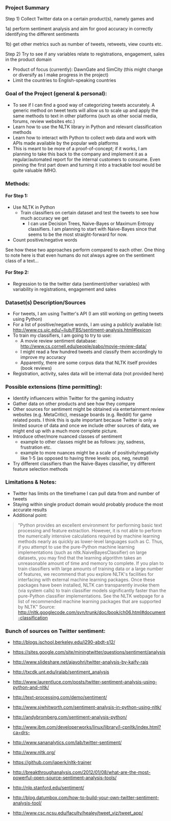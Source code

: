 ### Project Summary

Step 1) Collect Twitter data on a certain product(s), namely games and

  1a) perform sentiment analysis and aim for good accuracy in correctly identifying the different sentiments
  
  1b) get other metrics such as number of tweets, retweets, view counts etc.


Step 2) Try to see if any variables relate to registrations, engagement, sales in the product domain

- Product of focus (currently): DawnGate and SimCity (this might change or diversify as I make progress in the project)
- Limit the countries to English-speaking countries


### Goal of the Project (general & personal):

- To see if I can find a good way of categorizing tweets accurately. A generic method on tweet texts will allow us to scale up and apply the same methods to text in other platforms (such as other social media, forums, review websites etc.)
- Learn how to use the NLTK library in Python and relevant classification methods
- Learn how to interact with Python to collect web data and work with APIs made available by the popular web platforms
- This is meant to be more of a proof-of-concept; if it works, I am planning to take this back to the company and implement it as a regular/automated report for the internal customers to consume. Even pinning the first part down and turning it into a trackable tool would be quite valuable IMHO. 


### Methods:

#### For Step 1:
- Use NLTK in Python 
	- Train classifiers on certain dataset and test the tweets to see how much accuracy we get
		- I can use Decision Trees, Naive-Bayes or Maximum Entropy classifiers. I am planning to start with Naive-Bayes since that seems to be the most straight-forward for now.
- Count positive/negative words

See how these two approaches perform compared to each other. One thing to note here is that even humans do not always agree on the sentiment class of a text... 

#### For Step 2:
- Regression to tie the twitter data (sentiment/other variables) with variability in registrations, engagement and sales 

### Dataset(s) Description/Sources

- For tweets, I am using Twitter's API (I am still working on getting tweets using Python)
- For a list of positive/negative words, I am using a publicly available list: http://www.cs.uic.edu/~liub/FBS/sentiment-analysis.html#lexicon
- To train my classifiers, I am going to try to use:
	- A movie review sentiment database: http://www.cs.cornell.edu/people/pabo/movie-review-data/
	- I might read a few hundred tweets and classify them accordingly to improve my accuracy
	- Apparently, there are some corpus data that NLTK itself provides (book reviews)
- Registration, activity, sales data will be internal data (not provided here)

### Possible extensions (time permitting):
- Identify influencers within Twitter for the gaming industry
- Gather data on other products and see how they compare
- Other sources for sentiment might be obtained via entertainment review websites (e.g. MetaCritic), message boards (e.g. Reddit) for game related posts. I think this is quite important because Twitter is only a limited source of data and once we include other sources of data, we might end up with a much more complete picture.
- Introduce other/more nuanced classes of sentiment 
	- example to other classes might be as follows: joy, sadness, frustration etc.
	- example to more nuances might be a scale of positivity/negativity like 1-5 (as opposed to having three levels: pos, neg, neutral)
- Try different classifiers than the Naive-Bayes classifier, try different feature selection methods

### Limitations & Notes:
- Twitter has limits on the timeframe I can pull data from and number of tweets
- Staying within single product domain would probably produce the most accurate results
- Additional point: 
> "Python provides an excellent environment for performing basic text processing and feature extraction. However, it is not able to perform the numerically intensive calculations required by machine learning methods nearly as quickly as lower-level languages such as C. Thus, if you attempt to use the pure-Python machine learning implementations (such as nltk.NaiveBayesClassifier) on large datasets, you may find that the learning algorithm takes an unreasonable amount of time and memory to complete.                                                                                                                                                                             If you plan to train classifiers with large amounts of training data or a large number of features, we recommend that you explore NLTK's facilities for interfacing with external machine learning packages. Once these packages have been installed, NLTK can transparently invoke them (via system calls) to train classifier models significantly faster than the pure-Python classifier implementations. See the NLTK webpage for a list of recommended machine learning packages that are supported by NLTK"
> Source: http://nltk.googlecode.com/svn/trunk/doc/book/ch06.html#document-classification


### Bunch of sources on Twitter sentiment:

- http://blogs.ischool.berkeley.edu/i290-abdt-s12/
- https://sites.google.com/site/miningtwitter/questions/sentiment/analysis
- http://www.slideshare.net/ajayohri/twitter-analysis-by-kaify-rais
- http://txcdk.unt.edu/iralab/sentiment_analysis
- http://www.laurentluce.com/posts/twitter-sentiment-analysis-using-python-and-nltk/


- http://text-processing.com/demo/sentiment/
- http://www.sjwhitworth.com/sentiment-analysis-in-python-using-nltk/
- http://andybromberg.com/sentiment-analysis-python/
- http://www.ibm.com/developerworks/linux/library/l-cpnltk/index.html?ca=drs-
- http://www.sananalytics.com/lab/twitter-sentiment/
- http://www.nltk.org/

- https://github.com/japerk/nltk-trainer
- http://breakthroughanalysis.com/2012/01/08/what-are-the-most-powerful-open-source-sentiment-analysis-tools/
- http://nlp.stanford.edu/sentiment/
- http://blog.datumbox.com/how-to-build-your-own-twitter-sentiment-analysis-tool/
- http://www.csc.ncsu.edu/faculty/healey/tweet_viz/tweet_app/